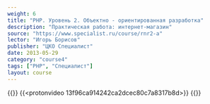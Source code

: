 ```yaml
---
weight: 6
title: "PHP. Уровень 2. Объектно - ориентированная разработка"
description: "Практическая работа: интернет-магазин"
source: "https://www.specialist.ru/course/rnr2-a"
lector: "Игорь Борисов"
publisher: "ЦКО Специалист"
date: 2013-05-29
category: "course4"
tags: ["PHP", "Специалист"]
layout: course
---
```

{{<players>}}
    {{<protonvideo 13f96ca914242ca2dcec80c7a8317b8d>}}
{{</players>}}
